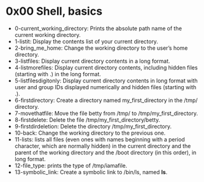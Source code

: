 # 0x00 Shell, basics
* 0-current_working_directory: Prints the absolute path name of the current working directory.
* 1-listit: Display the contents list of your current directory.
* 2-bring_me_home: Change the working directory to the user’s home directory.
* 3-listfiles: Display current directory contents in a long format.
* 4-listmorefiles: Display current directory contents, including hidden files (starting with .) in the long format.
* 5-listfilesdigitonly: Display current directory contents in long format with user and group IDs displayed numerically and hidden files (starting with .).
* 6-firstdirectory: Create a directory named my_first_directory in the /tmp/ directory.
* 7-movethatfile: Move the file betty from /tmp/ to /tmp/my_first_directory.
* 8-firstdelete: Delete the file /tmp/my_first_directory/betty.
* 9-firstdirdeletion: Delete the directory /tmp/my_first_directory.
* 10-back: Change the working directory to the previous one.
* 11-lists: lists all files (even ones with names beginning with a period character, which are normally hidden) in the current directory and the parent of the working directory and the /boot directory (in this order), in long format.
* 12-file_type: prints the type of /tmp/iamafile.
* 13-symbolic_link: Create a symbolic link to /bin/ls, named __ls__.